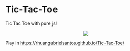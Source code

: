 # Tic-Tac-Toe
Tic Tac Toe with pure js!

<p align="center">
  <img src="https://media.giphy.com/media/TKRKF9f2Pc3iWDem0O/giphy.gif">
</p>

Play in https://rhuangabrielsantos.github.io/Tic-Tac-Toe/
